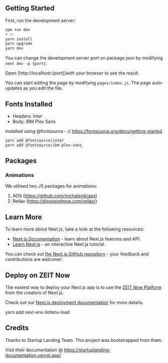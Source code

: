 


## Getting Started

First, run the development server:

```bash
npm run dev
# or
yarn install
yarn upgrade
yarn dev
```

You can change the development server port on package.json by modifying <code>next dev -p {port}</code>.

Open [http://localhost:{port}]with your browser to see the result.

You can start editing the page by modifying `pages/index.js`. The page auto-updates as you edit the file.


## Fonts Installed
* Headers: Inter
* Body: IBM Plex Sans

Installed using @fontsource - // https://fontsource.org/docs/getting-started

```bash
yarn add @fontsource/inter
yarn add @fontsource/ibm-plex-sans

```

## Packages
### Animations
We utilised two JS packages for animations:
1. AOS (https://github.com/michalsnik/aos)
2. Rellax (https://dixonandmoe.com/rellax/)

## Learn More

To learn more about Next.js, take a look at the following resources:

- [Next.js Documentation](https://nextjs.org/docs) - learn about Next.js features and API.
- [Learn Next.js](https://nextjs.org/learn) - an interactive Next.js tutorial.

You can check out [the Next.js GitHub repository](https://github.com/zeit/next.js/) - your feedback and contributions are welcome!

## Deploy on ZEIT Now

The easiest way to deploy your Next.js app is to use the [ZEIT Now Platform](https://zeit.co/) from the creators of Next.js.

Check out our [Next.js deployment documentation](https://nextjs.org/docs/deployment) for more details.

yarn add next-env dotenv-load

## Credits
Thanks to Startup Landing Team. This project was bootstrapped from them. 

Visit their documentation @ https://startuplanding-documentation.vercel.app/